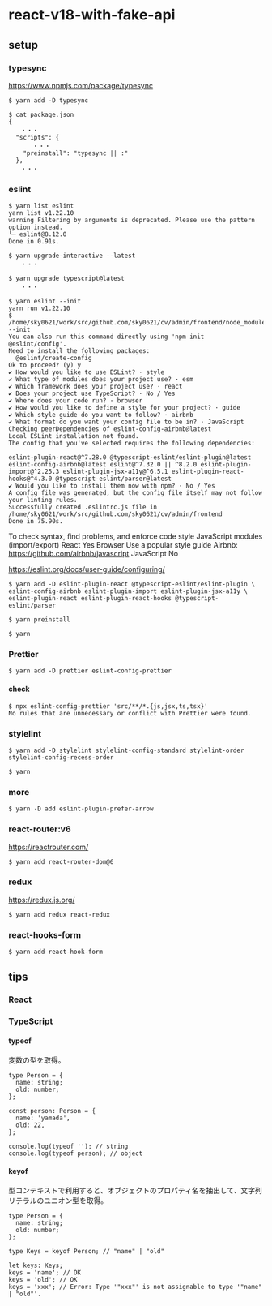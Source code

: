 # react-v18-with-fake-api

## setup

### typesync

https://www.npmjs.com/package/typesync

```
$ yarn add -D typesync
```

```
$ cat package.json
{
　　・・・
  "scripts": {
　　　　・・・
    "preinstall": "typesync || :"
  },
　　・・・
```

### eslint

```
$ yarn list eslint
yarn list v1.22.10
warning Filtering by arguments is deprecated. Please use the pattern option instead.
└─ eslint@8.12.0
Done in 0.91s.
```

```
$ yarn upgrade-interactive --latest
　　・・・

$ yarn upgrade typescript@latest
　　・・・
```

```
$ yarn eslint --init
yarn run v1.22.10
$ /home/sky0621/work/src/github.com/sky0621/cv/admin/frontend/node_modules/.bin/eslint --init
You can also run this command directly using 'npm init @eslint/config'.
Need to install the following packages:
  @eslint/create-config
Ok to proceed? (y) y
✔ How would you like to use ESLint? · style
✔ What type of modules does your project use? · esm
✔ Which framework does your project use? · react
✔ Does your project use TypeScript? · No / Yes
✔ Where does your code run? · browser
✔ How would you like to define a style for your project? · guide
✔ Which style guide do you want to follow? · airbnb
✔ What format do you want your config file to be in? · JavaScript
Checking peerDependencies of eslint-config-airbnb@latest
Local ESLint installation not found.
The config that you've selected requires the following dependencies:

eslint-plugin-react@^7.28.0 @typescript-eslint/eslint-plugin@latest eslint-config-airbnb@latest eslint@^7.32.0 || ^8.2.0 eslint-plugin-import@^2.25.3 eslint-plugin-jsx-a11y@^6.5.1 eslint-plugin-react-hooks@^4.3.0 @typescript-eslint/parser@latest
✔ Would you like to install them now with npm? · No / Yes
A config file was generated, but the config file itself may not follow your linting rules.
Successfully created .eslintrc.js file in /home/sky0621/work/src/github.com/sky0621/cv/admin/frontend
Done in 75.90s.
```

To check syntax, find problems, and enforce code style
JavaScript modules (import/export)
React
Yes
Browser
Use a popular style guide
Airbnb: https://github.com/airbnb/javascript
JavaScript
No

https://eslint.org/docs/user-guide/configuring/

```
$ yarn add -D eslint-plugin-react @typescript-eslint/eslint-plugin \
eslint-config-airbnb eslint-plugin-import eslint-plugin-jsx-a11y \
eslint-plugin-react eslint-plugin-react-hooks @typescript-eslint/parser
```

```
$ yarn preinstall

$ yarn
```

### Prettier

```
$ yarn add -D prettier eslint-config-prettier
```

#### check

```
$ npx eslint-config-prettier 'src/**/*.{js,jsx,ts,tsx}'
No rules that are unnecessary or conflict with Prettier were found.
```

### stylelint

```
$ yarn add -D stylelint stylelint-config-standard stylelint-order stylelint-config-recess-order

$ yarn 
```

### more

```
$ yarn -D add eslint-plugin-prefer-arrow
```

### react-router:v6

https://reactrouter.com/

```
$ yarn add react-router-dom@6
```

### redux

https://redux.js.org/

```
$ yarn add redux react-redux
```

### react-hooks-form

```
$ yarn add react-hook-form
```

## tips

### React

### TypeScript

#### typeof

変数の型を取得。

```
type Person = {
  name: string;
  old: number;
};

const person: Person = {
  name: 'yamada',
  old: 22,
};

console.log(typeof ''); // string
console.log(typeof person); // object
```

#### keyof

型コンテキストで利用すると、オブジェクトのプロパティ名を抽出して、文字列リテラルのユニオン型を取得。

```
type Person = {
  name: string;
  old: number;
};

type Keys = keyof Person; // "name" | "old"

let keys: Keys;
keys = 'name'; // OK
keys = 'old'; // OK
keys = 'xxx'; // Error: Type '"xxx"' is not assignable to type '"name" | "old"'.
```
